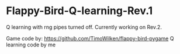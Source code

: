 # Flappy-Bird-Q-learning-Rev.1
Q learning with rng pipes turned off. Currently working on Rev.2.

Game code by: https://github.com/TimoWilken/flappy-bird-pygame
Q learning code by me
